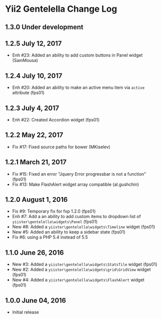 Yii2 Gentelella Change Log
==========================

1.3.0 Under development
-----------------------

1.2.5 July 12, 2017
-------------------

- Enh #23: Added an ability to add custom buttons in Panel widget (SamMousa)

1.2.4 July 10, 2017
-------------------

- Enh #20: Added an ability to make an active menu item via `active` attribute (fps01)

1.2.3 July 4, 2017
------------------

- Enh #22: Created Accordion widget (fps01)

1.2.2 May 22, 2017
------------------

- Fix #17: Fixed source paths for bower (MKiselev)

1.2.1 March 21, 2017
--------------------

- Fix #15: Fixed an error "Jquery Error progressbar is not a function" (fps01)
- Fix #13: Make FlashAlert widget array compatible (al.gushchin)

1.2.0 August 1, 2016
--------------------

- Fix #9: Temporary fix for fxp 1.2.0 (fps01)
- Enh #7: Add a an ability to add custom items to dropdown list of `yiister\gentelella\widgets\Panel` (fps01)
- New #8: Added a `yiister\gentelella\widgets\Timeline` widget (fps01)
- New #5: Added an ability to keep a sidebar state (fps01)
- Fix #6: using a PHP 5.4 instead of 5.5

1.1.0 June 26, 2016
-------------------

- New #3: Added a `yiister\gentelella\widgets\StatsTile` widget (fps01)
- New #2: Added a `yiister\gentelella\widgets\grid\GridView` widget (fps01)
- New #4: Added a `yiister\gentelella\widgets\FlashAlert` widget (fps01)

1.0.0 June 04, 2016
-------------------

- Initial release
